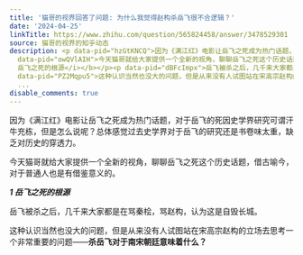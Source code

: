 ```yaml
---
title: '猫哥的视界回答了问题: 为什么我觉得赵构杀岳飞很不合逻辑？'
date: '2024-04-25'
linkTitle: https://www.zhihu.com/question/565824458/answer/3478529301
source: 猫哥的视界的知乎动态
description: <p data-pid="hzGtKNCQ">因为《满江红》电影让岳飞之死成为热门话题，对于岳飞的死因史学界研究可谓汗牛充栋，但是怎么说呢？总体感觉过去史学界对于岳飞的研究还是书卷味太重，缺乏对历史的穿透力。</p><p
  data-pid="owQVlAIH">今天猫哥就给大家提供一个全新的视角，聊聊岳飞之死这个历史话题，借古喻今，对于普通人也是有借鉴意义的。</p><p data-pid="u1X2KnJZ"><b><i>1
  岳飞之死的根源</i></b></p><p data-pid="dBFcImpx">岳飞被杀之后，几千来大家都是在骂秦桧，骂赵构，认为这是自毁长城。</p><p
  data-pid="PZ2Mqpu5">这种认识当然也没大的问题，但是从来没有人试图站在宋高宗赵构的立场去思考一个非常重要的问题——<b>杀岳飞对于南宋朝廷意味着什么？</b></p><figure
  ...
disable_comments: true
---
```

<p data-pid="hzGtKNCQ">因为《满江红》电影让岳飞之死成为热门话题，对于岳飞的死因史学界研究可谓汗牛充栋，但是怎么说呢？总体感觉过去史学界对于岳飞的研究还是书卷味太重，缺乏对历史的穿透力。</p><p data-pid="owQVlAIH">今天猫哥就给大家提供一个全新的视角，聊聊岳飞之死这个历史话题，借古喻今，对于普通人也是有借鉴意义的。</p><p data-pid="u1X2KnJZ"><b><i>1 岳飞之死的根源</i></b></p><p data-pid="dBFcImpx">岳飞被杀之后，几千来大家都是在骂秦桧，骂赵构，认为这是自毁长城。</p><p data-pid="PZ2Mqpu5">这种认识当然也没大的问题，但是从来没有人试图站在宋高宗赵构的立场去思考一个非常重要的问题——<b>杀岳飞对于南宋朝廷意味着什么？</b></p><figure ...